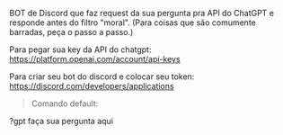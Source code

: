 BOT de Discord que faz request da sua pergunta pra API do ChatGPT e responde antes do filtro "moral". 
(Para coisas que são comumente barradas, peça o passo a passo.)

Para pegar sua key da API do chatgpt: https://platform.openai.com/account/api-keys

Para criar seu bot do discord e colocar seu token: https://discord.com/developers/applications

> Comando default:

?gpt faça sua pergunta aqui
